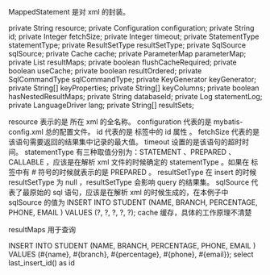 MappedStatement 是对 <insert> xml 的封装。


  private String resource;
  private Configuration configuration;
  private String id;
  private Integer fetchSize;
  private Integer timeout;
  private StatementType statementType;
  private ResultSetType resultSetType;
  private SqlSource sqlSource;
  private Cache cache;
  private ParameterMap parameterMap;
  private List<ResultMap> resultMaps;
  private boolean flushCacheRequired;
  private boolean useCache;
  private boolean resultOrdered;
  private SqlCommandType sqlCommandType;
  private KeyGenerator keyGenerator;
  private String[] keyProperties;
  private String[] keyColumns;
  private boolean hasNestedResultMaps;
  private String databaseId;
  private Log statementLog;
  private LanguageDriver lang;
  private String[] resultSets;

resource 表示的是 <insert> 所在 xml 的全名称。
configuration 代表的是 mybatis-config.xml 总的配置文件。
id 代表的是 <insert> 标签中的 id 属性 。
fetchSize 代表的是该语句需要返回的结果集中记录的最大值。
timeout 设置的是该语句的超时时间。
statementType 有三种取值分别为：STATEMENT 、PREPARED 、CALLABLE ，应该是在解析 xml 文件的时候确定的 statementType 。如果在 <insert> 标签中有 # 符号的时候就表示的是 PREPARED 。
resultSetType 在 insert 的时候 resultSetType 为 null ，resultSetType 会影响 query 的结果集。
sqlSource 代表了最原始的 sql 语句，应该是在解析 xml 的时候生成的，在本例子中 sqlSource 的值为 INSERT INTO STUDENT (NAME, BRANCH, PERCENTAGE, PHONE, EMAIL ) VALUES (?, ?, ?, ?, ?);
cache 缓存，具体的工作原理不清楚

resultMaps 用于查询



    
<insert id = "insert" parameterType = "shfq.Student">
        INSERT INTO STUDENT (NAME, BRANCH, PERCENTAGE, PHONE, EMAIL ) VALUES (#{name}, #{branch}, #{percentage}, #{phone}, #{email});
        <selectKey keyProperty = "id" resultType = "int" order = "AFTER">
            select last_insert_id() as id
        </selectKey>
    </insert>